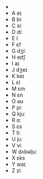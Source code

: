 -
- A eɪ
- B biː
- C siː
- D diː
- E iː
- F ɛf
- G dʒiː
- H eɪtʃ
- I aɪ
- J dʒeɪ
- K keɪ
- L ɛl
- M ɛm
- N ɛn
- O əʊ
- P piː
- Q kjuː
- R ɑː
- S ɛs
- T tiː
- U juː
- V viː
- W dʌbəljuː
- X ɛks
- Y waɪ
- Z ziː